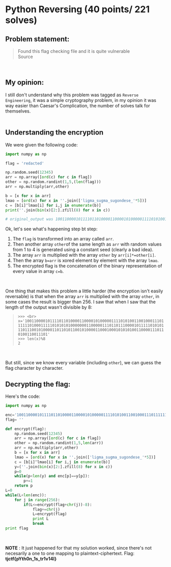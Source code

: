 # Python Reversing (40 points/ 221 solves)
## Problem statement:
>Found this flag checking file and it is quite vulnerable <br>
>Source <br>
<br>

## My opinion:

I still don't understand why this problem was tagged as `Reverse Engineering`, it was a simple cryptography problem, in my opinion it was way easier than Caesar's Complication, the number of solves talk for themselves.<br><br>

## Understanding the encryption

We were given the following code:<br>
```python
import numpy as np

flag = 'redacted'

np.random.seed(12345)
arr = np.array([ord(c) for c in flag])
other = np.random.randint(1,5,(len(flag)))
arr = np.multiply(arr,other)

b = [x for x in arr]
lmao = [ord(x) for x in ''.join(['ligma_sugma_sugondese_'*5])]
c = [b[i]^lmao[i] for i,j in enumerate(b)]
print(''.join(bin(x)[2:].zfill(8) for x in c))

# original_output was 1001100001011110110100001100001010000011110101001100100011101111110100011111010101010000000110000011101101110000101111101010111011100101000011011010110010100001100010001010101001100001110110100110011101
```
Ok, let's see what's happening step bt step:
  1. The `flag` is transformed into an array called `arr`.
  2. Then another array `other`of the same length as `arr` with random values from 1 to 4 is generated using a constant seed (clearly a bad idea).
  3. The array `arr` is multiplied with the array `other` by `arr[i]*=other[i]`.
  4. Then the array `b=arr` is xored element by element with the array `lmao`.
  5. The encrypted flag is the concatenation of the binary representation of every value in array `c=b`.
<br>

One thing that makes this problem a little harder (the encryption isn't easily reversable) is that when the array `arr` is multiplied with the array `other`, in some cases the result is bigger than 256. I saw that when I saw that the length of the output wasn't divisible by 8:
<br>

> `>>> <br>`
> `x='1001100001011110110100001100001010000011110101001100100011101111110100011111010101010000000110000011101101110000101111101010111011100101000011011010110010100001100010001010101001100001110110100110011101'` <br>
> `>>> len(x)%8` <br>
> `2` <br>
<br>

But still, since we know every variable (including `other`), we can guess the flag character by character.

## Decrypting the flag:
Here's the code: <br>
```python
import numpy as np

enc='1001100001011110110100001100001010000011110101001100100011101111110100011111010101010000000110000011101101110000101111101010111011100101000011011010110010100001100010001010101001100001110110100110011101'
flag= ''

def encrypt(flag):
	np.random.seed(12345)
	arr = np.array([ord(c) for c in flag])
	other = np.random.randint(1,5,len(arr))
	arr = np.multiply(arr,other)
	b = [x for x in arr]
	lmao = [ord(x) for x in ''.join(['ligma_sugma_sugondese_'*5])]
	c = [b[i]^lmao[i] for i,j in enumerate(b)]
	y=(''.join(bin(x)[2:].zfill(8) for x in c))
	p=0
	while(p<len(y) and enc[p]==y[p]):
		p+=1
	return p
L=0
while(L<len(enc)):
	for j in range(256):
		if(L<=encrypt(flag+chr(j))-8):
			flag+=chr(j)
			L=encrypt(flag)
			print L
			break
print flag
```
<br>

**NOTE** : It just happened for that my solution worked, since there's not necesarily a one to one mapping to plaintext-ciphertext.
Flag: **tjctf{pYth0n_1s_tr1v14l}**
